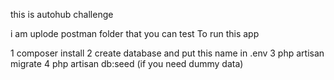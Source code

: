 this is  autohub challenge

i am uplode postman folder that you can test
To run this app

1 composer install
2 create database and put this name in .env
3 php artisan migrate
4 php artisan db:seed (if you need dummy data)
